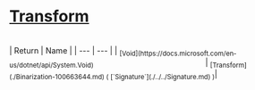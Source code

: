 # [Transform](./Binarization-100663644.md)


<br>
| Return | Name | 
| --- | --- | 
| <sub>[Void](https://docs.microsoft.com/en-us/dotnet/api/System.Void)</sub><img width=200/>| <sub>[Transform](./Binarization-100663644.md) ( [`Signature`](./../../Signature.md) )</sub>| <br>


